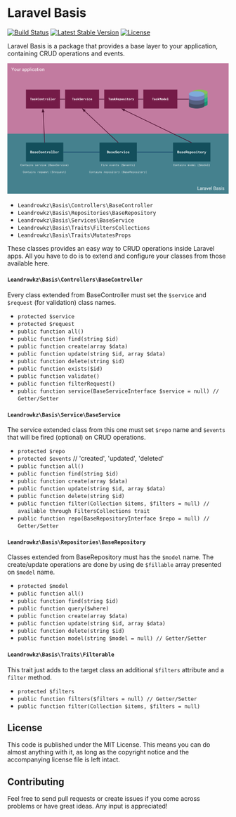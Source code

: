 # Laravel Basis
[![Build Status](https://travis-ci.com/leandrowkz/laravel-basis.svg?branch=master)](https://travis-ci.com/leandrowkz/laravel-basis)
[![Latest Stable Version](https://poser.pugx.org/leandrowkz/laravel-basis/v/stable)](https://packagist.org/packages/leandrowkz/laravel-basis)
[![License](https://poser.pugx.org/leandrowkz/laravel-basis/license)](https://packagist.org/packages/leandrowkz/laravel-basis)

Laravel Basis is a package that provides a base layer to your application, containing CRUD operations and events.

![Laravel Basis](laravel-basis.png?raw=true "Laravel Basis")

* `Leandrowkz\Basis\Controllers\BaseController`
* `Leandrowkz\Basis\Repositories\BaseRepository`
* `Leandrowkz\Basis\Services\BaseService`
* `Leandrowkz\Basis\Traits\FiltersCollections`
* `Leandrowkz\Basis\Traits\MutatesProps`

These classes provides an easy way to CRUD operations inside Laravel apps. All you have to do is to extend and configure your classes from those available here.

#### `Leandrowkz\Basis\Controllers\BaseController`
Every class extended from BaseController must set the `$service` and `$request` (for validation) class names.
- `protected $service`
- `protected $request`
- `public function all()`
- `public function find(string $id)`
- `public function create(array $data)`
- `public function update(string $id, array $data)`
- `public function delete(string $id)`
- `public function exists($id)`
- `public function validate()`
- `public function filterRequest()`
- `public function service(BaseServiceInterface $service = null) // Getter/Setter`

#### `Leandrowkz\Basis\Service\BaseService`
The service extended class from this one must set `$repo` name and `$events` that will be fired (optional) on CRUD operations.
- `protected $repo`
- `protected $events` // 'created', 'updated', 'deleted'
- `public function all()`
- `public function find(string $id)`
- `public function create(array $data)`
- `public function update(string $id, array $data)`
- `public function delete(string $id)`
- `public function filter(Collection $items, $filters = null) // available through FiltersCollections trait`  
- `public function repo(BaseRepositoryInterface $repo = null) // Getter/Setter` 

#### `Leandrowkz\Basis\Repositories\BaseRepository`
Classes extended from BaseRepository must has the `$model` name. The create/update operations are done by using de `$fillable` array presented on `$model` name.
- `protected $model`
- `public function all()`
- `public function find(string $id)`
- `public function query($where)`
- `public function create(array $data)`
- `public function update(string $id, array $data)`
- `public function delete(string $id)`
- `public function model(string $model = null) // Getter/Setter`

#### `Leandrowkz\Basis\Traits\Filterable`
This trait just adds to the target class an additional `$filters` attribute and a `filter` method. 
- `protected $filters`
- `public function filters($filters = null) // Getter/Setter`
- `public function filter(Collection $items, $filters = null)`

## License
This code is published under the MIT License. This means you can do almost anything with it, as long as the copyright notice and the accompanying license file is left intact.

## Contributing
Feel free to send pull requests or create issues if you come across problems or have great ideas. Any input is appreciated!

